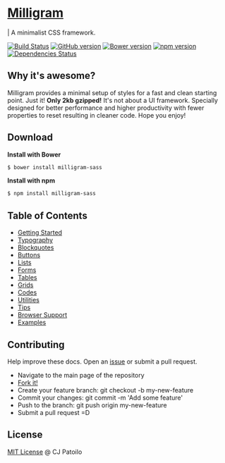 # [Milligram](http://milligram.github.io)

| A minimalist CSS framework.

[![Build Status](https://travis-ci.org/milligram/milligram-sass.svg?branch=master)](https://travis-ci.org/milligram/milligram-sass)
[![GitHub version](https://badge.fury.io/gh/milligram%2Fmilligram-sass.svg)](https://badge.fury.io/gh/milligram%2Fmilligram-sass)
[![Bower version](https://badge.fury.io/bo/milligram-sass.svg)](https://badge.fury.io/bo/milligram-sass)
[![npm version](https://badge.fury.io/js/milligram-sass.svg)](http://badge.fury.io/js/milligram-sass)
[![Dependencies Status](https://david-dm.org/milligram/milligram-sass.svg)](https://travis-ci.org/milligram/milligram-sass)


## Why it's awesome?

Milligram provides a minimal setup of styles for a fast and clean starting point. Just it! **Only 2kb gzipped!** It's not about a UI framework. Specially designed for better performance and higher productivity with fewer properties to reset resulting in cleaner code. Hope you enjoy!


## Download

**Install with Bower**

```sh
$ bower install milligram-sass
```

**Install with npm**

```sh
$ npm install milligram-sass
```


## Table of Contents

- [Getting Started](http://milligram.github.io/#getting-started)
- [Typography](http://milligram.github.io/#typography)
- [Blockquotes](http://milligram.github.io/#blockquotes)
- [Buttons](http://milligram.github.io/#buttons)
- [Lists](http://milligram.github.io/#lists)
- [Forms](http://milligram.github.io/#forms)
- [Tables](http://milligram.github.io/#tables)
- [Grids](http://milligram.github.io/#grids)
- [Codes](http://milligram.github.io/#codes)
- [Utilities](http://milligram.github.io/#utilities)
- [Tips](http://milligram.github.io/#tips)
- [Browser Support](http://milligram.github.io/#browser-support)
- [Examples](http://milligram.github.io/#examples)


## Contributing

Help improve these docs. Open an [issue](https://github.com/milligram/milligram/issues/new) or submit a pull request.

- Navigate to the main page of the repository
- [Fork it!](https://github.com/milligram/milligram#fork-destination-box)
- Create your feature branch: git checkout -b my-new-feature
- Commit your changes: git commit -m 'Add some feature'
- Push to the branch: git push origin my-new-feature
- Submit a pull request =D


## License

[MIT License](http://cjpatoilo.mit-license.org/) @ CJ Patoilo
